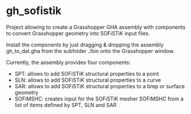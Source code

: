 # gh_sofistik

Project allowing to create a Grasshopper GHA assembly with components to convert Grasshopper geometry into SOFiSTiK input files.

Install the components by just dragging & dropping the assembly gh_to_dat.gha from the subfolder ./bin onto the Grasshopper window.

Currently, the assembly provides four components:

* SPT: allows to add SOFiSTiK structural properties to a point
* SLN: allows to add SOFiSTiK structural properties to a curve
* SAR: allows to add SOFiSTiK structural properties to a brep or surface geometry
* SOFiMSHC: creates input for the SOFiSTiK mesher SOFiMSHC from a list of items defined by SPT, SLN and SAR

